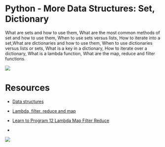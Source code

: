 # Python - More Data Structures: Set, Dictionary

What are sets and how to use them, What are the most common methods of set and how to use them, When to use sets versus lists, How to iterate into a set,What are dictionaries and how to use them, When to use dictionaries versus lists or sets, What is a key in a dictionary, How to iterate over a dictionary, What is a lambda function, What are the map, reduce and filter functions.

![](https://encrypted-tbn0.gstatic.com/images?q=tbn:ANd9GcRRKwOuoKPwX3VxWCCjMAjdq3PaMyFW-Cw4WA&usqp=CAU)

# Resources

* [Data structures](https://intranet.alxswe.com/rltoken/v9eyFryhkYmxDI13iTx2VA)

* [Lambda, filter, reduce and map](https://intranet.alxswe.com/rltoken/53f4kKVT0-jyzrJstOSJWg)

* [Learn to Program 12 Lambda Map Filter Reduce](https://intranet.alxswe.com/rltoken/v9eyFryhkYmxDI13iTx2VA)

*


![](https://files.realpython.com/media/Python-Tricks-Chapter-on-Data-Structures_Watermarked.b5d9d86333c3.jpg)
